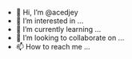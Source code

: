 - 👋 Hi, I’m @acedjey
- 👀 I’m interested in ...
- 🌱 I’m currently learning ...
- 💞️ I’m looking to collaborate on ...
- 📫 How to reach me ...

<!---
acedjey/acedjey is a ✨ special ✨ repository because its `README.md` (this file) appears on your GitHub profile.
You can click the Preview link to take a look at your changes.
--->
